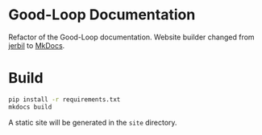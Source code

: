 # Good-Loop Documentation

Refactor of the Good-Loop documentation. Website builder changed from [jerbil](https://github.com/good-loop/jerbil) to [MkDocs](https://www.mkdocs.org/).

# Build 

```bash
pip install -r requirements.txt
mkdocs build
```

A static site will be generated in the `site` directory.